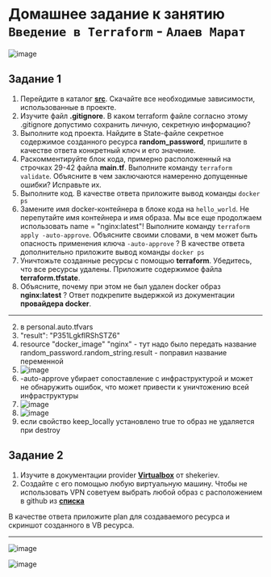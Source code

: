 # Домашнее задание к занятию `Введение в Terraform` - `Алаев Марат`

![image](https://github.com/MaratAlaev/gitlab-hw/assets/46092593/5d225e01-c1bc-49a7-9ce4-4bb6380e0096)


## Задание 1

1. Перейдите в каталог [**src**](https://github.com/netology-code/ter-homeworks/tree/main/01/src). Скачайте все необходимые зависимости, использованные в проекте. 
2. Изучите файл **.gitignore**. В каком terraform файле согласно этому .gitignore допустимо сохранить личную, секретную информацию?
3. Выполните код проекта. Найдите  в State-файле секретное содержимое созданного ресурса **random_password**, пришлите в качестве ответа конкретный ключ и его значение.
4. Раскомментируйте блок кода, примерно расположенный на строчках 29-42 файла **main.tf**.
Выполните команду ```terraform validate```. Объясните в чем заключаются намеренно допущенные ошибки? Исправьте их.
5. Выполните код. В качестве ответа приложите вывод команды ```docker ps```
6. Замените имя docker-контейнера в блоке кода на ```hello_world```. Не перепутайте имя контейнера и имя образа. Мы все еще продолжаем использовать name = "nginx:latest"! Выполните команду ```terraform apply -auto-approve```.
Объясните своими словами, в чем может быть опасность применения ключа  ```-auto-approve``` ? В качестве ответа дополнительно приложите вывод команды ```docker ps```
8. Уничтожьте созданные ресурсы с помощью **terraform**. Убедитесь, что все ресурсы удалены. Приложите содержимое файла **terraform.tfstate**. 
9. Объясните, почему при этом не был удален docker образ **nginx:latest** ? Ответ подкрепите выдержкой из документации **провайдера docker**.

___

2. в personal.auto.tfvars
3. "result": "P351LgkfIRShSTZ6"
4. resource "docker_image" "nginx" - тут надо было передать название 
random_password.random_string.result - поправил название переменной
5. ![image](https://github.com/MaratAlaev/gitlab-hw/assets/46092593/6cae61e3-fa32-4c59-ab82-265e7cbf385c)
6. -auto-approve убирает сопоставление с инфраструктурой и может не обнаружить ошибок, что может привести к уничтожению всей инфраструктуры
7. ![image](https://github.com/MaratAlaev/gitlab-hw/assets/46092593/78304c63-503b-4120-9714-cd8b71b739ee)
8. ![image](https://github.com/MaratAlaev/gitlab-hw/assets/46092593/577bb011-2d81-47d9-aa2e-8539f4c57262)
9. если свойство keep_locally установлено true то образ не удаляется при destroy


## Задание 2

1. Изучите в документации provider [**Virtualbox**](https://docs.comcloud.xyz/providers/shekeriev/virtualbox/latest/docs) от 
shekeriev.
2. Создайте с его помощью любую виртуальную машину. Чтобы не использовать VPN советуем выбрать любой образ с расположением в github из [**списка**](https://www.vagrantbox.es/)

В качестве ответа приложите plan для создаваемого ресурса и скриншот созданного в VB ресурса.  

___

![image](https://github.com/MaratAlaev/gitlab-hw/assets/46092593/4e8439e6-a1d9-4d82-accf-0021873e4c2d)


![image](https://github.com/MaratAlaev/gitlab-hw/assets/46092593/e1da7b0d-b343-4585-8ab8-5503729c9a6a)





